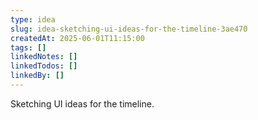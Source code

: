 ```yaml
---
type: idea
slug: idea-sketching-ui-ideas-for-the-timeline-3ae470
createdAt: 2025-06-01T11:15:00
tags: []
linkedNotes: []
linkedTodos: []
linkedBy: []
---
```


Sketching UI ideas for the timeline.